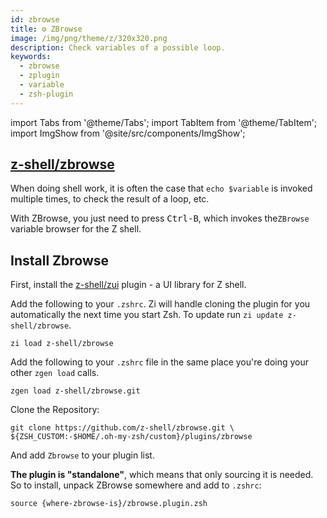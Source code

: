 ```yaml
---
id: zbrowse
title: ⚙️ ZBrowse
image: /img/png/theme/z/320x320.png
description: Check variables of a possible loop.
keywords:
  - zbrowse
  - zplugin
  - variable
  - zsh-plugin
---
```


<!-- @format -->

import Tabs from '@theme/Tabs';
import TabItem from '@theme/TabItem';
import ImgShow from '@site/src/components/ImgShow';

## <i class="fa-brands fa-github"></i> [z-shell/zbrowse][]

When doing shell work, it is often the case that `echo $variable` is invoked multiple times, to check the result of a loop, etc.

With ZBrowse, you just need to press <kbd>Ctrl-B</kbd>, which invokes the`ZBrowse` variable browser for the Z shell.

<ImgShow
  img="/img/cast/gif/zsh/zbrowse.gif"
  alt="ZBrowse Preview"
/>

## Install Zbrowse

First, install the [z-shell/zui][] plugin - a UI library for Z shell.

<Tabs>
  <TabItem value="zi" label="Zi" default>

Add the following to your `.zshrc`. Zi will handle cloning the plugin for you automatically the next time you start Zsh. To update run `zi update z-shell/zbrowse`.

```shell title="~/.zshrc"
zi load z-shell/zbrowse
```

  </TabItem>
  <TabItem value="zgen" label="Zgen">

Add the following to your `.zshrc` file in the same place you're doing your other `zgen load` calls.

```shell title="~/.zshrc"
zgen load z-shell/zbrowse.git
```

  </TabItem>
  <TabItem value="oh-my-zsh" label="Oh-My-Zsh">

Clone the Repository:

```shell title="~/.zshrc" showLineNumbers
git clone https://github.com/z-shell/zbrowse.git \
${ZSH_CUSTOM:-$HOME/.oh-my-zsh/custom}/plugins/zbrowse
```

And add `Zbrowse` to your plugin list.

  </TabItem>
  <TabItem value="standalone" label="Standalone">

**The plugin is "standalone"**, which means that only sourcing it is needed. So to install, unpack ZBrowse somewhere and add to `.zshrc`:

```shell title="~/.zshrc"
source {where-zbrowse-is}/zbrowse.plugin.zsh
```

  </TabItem>
</Tabs>

<!-- end-of-file -->
<!-- links -->

[z-shell/zbrowse]: https://github.com/z-shell/zbrowse
[z-shell/zui]: https://github.com/z-shell/zui

